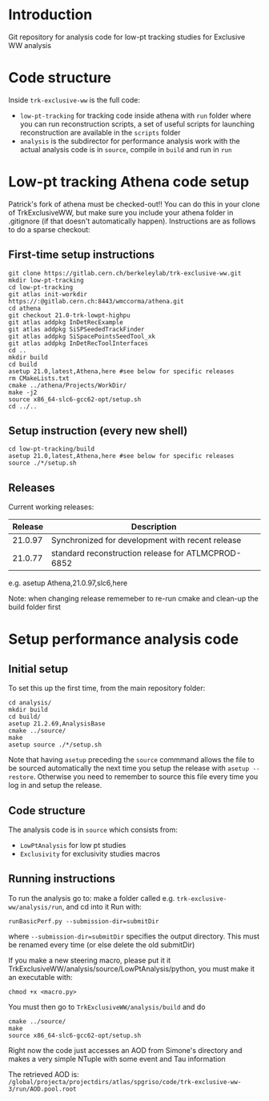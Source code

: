 # Introduction

Git repository for analysis code for low-pt tracking studies for Exclusive WW analysis


# Code structure

Inside `trk-exclusive-ww` is the full code:
- `low-pt-tracking` for tracking code inside athena
  with `run` folder where you can run reconstruction scripts, a set of useful scripts for launching reconstruction are available in the `scripts` folder
- `analysis` is the subdirector for performance analysis work
  with the actual analysis code is in `source`, compile in `build` and run in `run`


# Low-pt tracking Athena code setup

Patrick's fork of athena must be checked-out!!  You can do this in your clone of TrkExclusiveWW, but make sure you include your athena folder in .gitignore (if that doesn't automatically happen).  Instructions are as follows to do a sparse checkout:

## First-time setup instructions

```
git clone https://gitlab.cern.ch/berkeleylab/trk-exclusive-ww.git
mkdir low-pt-tracking
cd low-pt-tracking
git atlas init-workdir https://:@gitlab.cern.ch:8443/wmccorma/athena.git
cd athena
git checkout 21.0-trk-lowpt-highpu
git atlas addpkg InDetRecExample
git atlas addpkg SiSPSeededTrackFinder
git atlas addpkg SiSpacePointsSeedTool_xk
git atlas addpkg InDetRecToolInterfaces
cd ..
mkdir build
cd build
asetup 21.0,latest,Athena,here #see below for specific releases
rm CMakeLists.txt
cmake ../athena/Projects/WorkDir/
make -j2
source x86_64-slc6-gcc62-opt/setup.sh
cd ../..
```

## Setup instruction (every new shell)
```
cd low-pt-tracking/build
asetup 21.0,latest,Athena,here #see below for specific releases
source ./*/setup.sh
```

## Releases
Current working releases:

| Release | Description |
| ------- | ----------- |
| 21.0.97 | Synchronized for development with recent release |
| 21.0.77 | standard reconstruction release for ATLMCPROD-6852 |

e.g. asetup Athena,21.0.97,slc6,here

Note: when changing release rememeber to re-run cmake and clean-up the build folder first

# Setup performance analysis code

## Initial setup

To set this up the first time, from the main repository folder:
```
cd analysis/
mkdir build
cd build/
asetup 21.2.69,AnalysisBase
cmake ../source/
make
asetup source ./*/setup.sh
```

Note that having `asetup` preceding the `source` commmand allows the file to be sourced automatically
the next time you setup the release with `asetup --restore`.
Otherwise you need to remember to source this file every time you log in and setup the release.

## Code structure

The analysis code is in `source` which consists from:
- `LowPtAnalysis` for low pt studies
- `Exclusivity` for exclusivity studies macros

## Running instructions

To run the analysis go to: make a folder called e.g. `trk-exclusive-ww/analysis/run`, and cd into it
Run with:
```
runBasicPerf.py --submission-dir=submitDir
```

where `--submission-dir=submitDir` specifies the output directory.  This must be renamed every time (or else delete the old submitDir)

If you  make a new steering macro, please put it it TrkExclusiveWW/analysis/source/LowPtAnalysis/python, you must make it an executable with:
```
chmod +x <macro.py>
```
You must then go to `TrkExclusiveWW/analysis/build` and do
```
cmake ../source/
make
source x86_64-slc6-gcc62-opt/setup.sh
```

Right now the code just accesses an AOD from Simone's directory and makes a very simple NTuple with some event and Tau information

The retrieved AOD is: `/global/projecta/projectdirs/atlas/spgriso/code/trk-exclusive-ww-3/run/AOD.pool.root`



